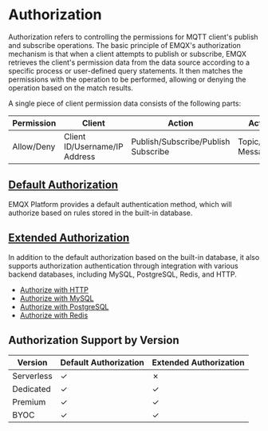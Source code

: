# Authorization

Authorization refers to controlling the permissions for MQTT client's publish and subscribe operations. The basic principle of EMQX's authorization mechanism is that when a client attempts to publish or subscribe, EMQX retrieves the client's permission data from the data source according to a specific process or user-defined query statements. It then matches the permissions with the operation to be performed, allowing or denying the operation based on the match results.

A single piece of client permission data consists of the following parts:

| **Permission** | **Client**                    | **Action**                          | **Action Details**          |
| -------------- | ----------------------------- | ----------------------------------- | --------------------------- |
| Allow/Deny     | Client ID/Username/IP Address | Publish/Subscribe/Publish Subscribe | Topic/QoS/Retained Messages |

## [Default Authorization](./default_authz.md)

EMQX Platform provides a default authentication method, which will authorize based on rules stored in the built-in database.

## [Extended Authorization](./custom_authz.md)

In addition to the default authorization based on the built-in database, it also supports authorization authentication through integration with various backend databases, including MySQL, PostgreSQL, Redis, and HTTP.

- [Authorize with HTTP](./http_auth.md)
- [Authorize with MySQL](./mysql_auth.md)
- [Authorize with PostgreSQL](./pgsql_auth.md)
- [Authorize with Redis](./redis_auth.md)

## Authorization Support by Version

| **Version**       | **Default Authorization** | **Extended Authorization** |
| ----------------- | ------------------------- | -------------------------- |
| Serverless        | ✓                         | ✗                          |
| Dedicated | ✓                         | ✓                          |
| Premium | ✓ | ✓ |
| BYOC              | ✓                         | ✓                          |